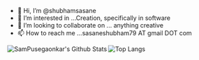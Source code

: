- 👋 Hi, I’m @shubhamsasane
- 👀 I’m interested in ...Creation, specifically in software
- 💞️ I’m looking to collaborate on ... anything creative
- 📫 How to reach me ...sasaneshubham79 AT gmail DOT com

<img align="left" alt="SamPusegaonkar's Github Stats" src="https://github-readme-stats.vercel.app/api?username=shubhamsasane&show_icons=true&hide_border=false&count_private=false&theme=dark&include_all_commits=false&hide=commits&bg_color='red'"/>

![Top Langs](https://github-readme-stats.vercel.app/api/top-langs/?username=shubhamsasane&theme=dark)
<!---
shubhamsasane/shubhamsasane is a ✨ special ✨ repository because its `README.md` (this file) appears on your GitHub profile.
You can click the Preview link to take a look at your changes.
--->
